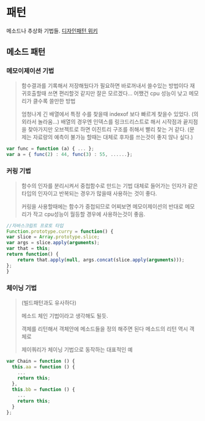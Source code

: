 # 패턴

메소드나 추상화 기법들.
[디자인패턴 위키](https://ko.wikipedia.org/wiki/%EB%B6%84%EB%A5%98:%EB%94%94%EC%9E%90%EC%9D%B8_%ED%8C%A8%ED%84%B4)

## 메소드 패턴

### 메모이제이션 기법

>함수결과를 기록해서 저장해뒀다가 필요하면 바로꺼내서 쓸수있는 방법이다 재귀호출할때 쓰면 편리할것 같지만 잘은 모르겠다... 어쨌건 cpu 성능이 낮고 메모리가 클수록 쓸만한 방법
>
>엄청나게 긴 배열에서 특정 수를 찾을때 indexof 보다 빠르게 찾을수 있었다. (의외라서 놀라움...) 배열의 경우엔 인덱스를 링크드리스트로 해서 시작점과 끝지점을 찾아가지만 오브젝트로 하면 이진트리 구조를 취해서 빨리 찾는 거 같다. (문제는 자료량의 예측이 불가능 할때는 대체로 후자를 쓰는것이 좋지 않나 싶다.)

  ```javascript
  var func = function (a) { ... };
  var a = { func(2) : 44, func(3) : 55, ......};
  ```

### 커링 기법

>함수의 인자를 분리시켜서 중첩함수로 만드는 기법 대체로 들어가는 인자가 같은 타입의 인자이고 반복되는 경우가 많을때 사용하는 것이 좋다.
>
>커링을 사용할때에는 함수가 중첩되므로 어찌보면 메모이제이션의 반대로 메모리가 작고 cpu성능이 월등할 경우에 사용하는것이 좋음.

  ```javascript
  //자바스크립트 프로토 타입
  Function.prototype.curry = function() {
  var slice = Array.prototype.slice;
  var args = slice.apply(arguments);
  var that = this;
  return function() {
      return that.apply(null, args.concat(slice.apply(arguments)));
  };
  }
  ```

### 체이닝 기법

>(빌드패턴과도 유사하다)
>
>메소드 체인 기법이라고 생각해도 될듯.
>
>객체를 리턴해서 객체안에 메소드들을 정의 해주면 된다 메소드의 리턴 역시 객체로
>
>제이쿼리가 체이닝 기법으로 동작하는 대표적인 예

  ```javascript
  var Chain = function () {
    this.aa = function () {
      ...
      return this;
    },
    this.bb = function () {
      ...
      return this;
    }
  };
  ```
